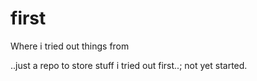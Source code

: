 first
=====

Where i tried out things from

..just a repo to store stuff i tried out first..; not yet started.
